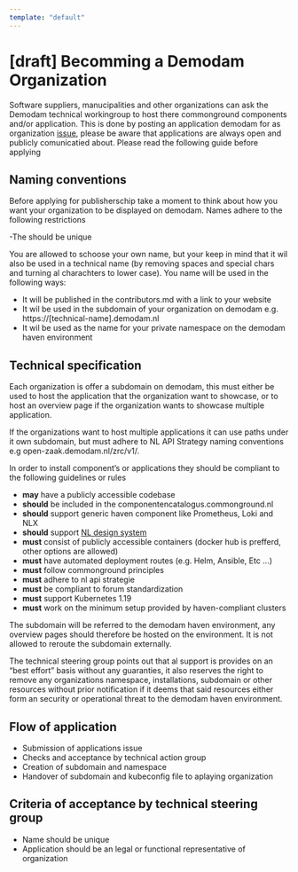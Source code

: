 ```yaml
---
template: "default"
---
```


# [draft] Becomming a Demodam Organization

Software suppliers, manucipalities and other organizations can ask the Demodam technical workingroup to host there commonground components and/or application. This is done by posting an application demodam for as organization [issue](https://github.com/demodam/demodam.org/issues/new?assignees=bvhme%2C+Ainali%2C+AlbaRoza%2C+EdoPlantinga&labels=application&template=apply-as-organization.md&title=%5BOrganization+name%5D+would+like+to+apply+to+demodam), please be aware that applications are always open and publicly comunicatied about. Please read the following guide before applying

## Naming conventions
Before applying for publisherschip take a moment to think about how you want your organization to be displayed on demodam. Names adhere to the following restrictions

-The should be unique

You are allowed to schoose your own name, but your keep in mind that it wil also be used in a technical name (by removing spaces and special chars and turning al charachters to lower case). You name will be used in the following ways:
- It will be published in the contributors.md with a link to your website
- It wil be used in the subdomain of your organization on demodam e.g. https://[technical-name].demodam.nl
- It wil be used as the name for your private namespace on the demodam haven environment

## Technical specification
Each organization is offer a subdomain on demodam, this must either be used to host the application that the organization want to showcase, or to host an overview page if the organization wants to showcase multiple application.

If the organizations want to host multiple applications it can use paths under it own subdomain, but must adhere to NL API Strategy naming conventions e.g open-zaak.demodam.nl/zrc/v1/.

In order to install component’s or applications they should be compliant to the following guidelines or rules

- **may** have a publicly accessible codebase
- **should** be included in the componentencatalogus.commonground.nl
- **should** support generic haven component like Prometheus, Loki and NLX
- **should** support [NL design system](https://designsystem.gebruikercentraal.nl/)
- **must** consist of publicly accessible containers (docker hub is prefferd, other options are allowed)
- **must** have automated deployment routes (e.g. Helm, Ansible, Etc ...)
- **must** follow commonground principles
- **must** adhere to nl api strategie
- **must** be compliant to forum standardization
- **must** support Kubernetes 1.19
- **must** work on the minimum setup provided by haven-compliant clusters

The subdomain will be referred to the demodam haven environment, any overview pages should therefore be hosted on the environment. It is not allowed to reroute the subdomain externally.

The technical steering group points out that al support is provides on an “best effort” basis without any guaranties, it also reserves the right to remove any organizations namespace, installations, subdomain or other resources without prior notification if it deems that said resources either form an security or operational threat to the demodam haven environment.

## Flow of application
- Submission of applications issue
- Checks and acceptance by technical action group
- Creation of subdomain and namespace
- Handover of subdomain and kubeconfig file to aplaying organization

## Criteria of acceptance by technical steering group
- Name should be unique
- Application should be an legal or functional representative of organization


